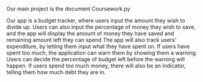 Our main project is the document Coursework.py

Our app is a budget tracker, where users input the amount they wish to divide up.
Users can also input the percentage of money they wish to save, and the app will display the amount of money they have saved and remaining amount left they can spend
The app will also track users' expenditure, by letting them input what they have spent on.
If users have spent too much, the application can warn them by showing them a warning. 
Users can decide the percentage of budget left before the warning will happen.
If users spend too much money, there will also be an indicator, telling them how much debt they are in.
